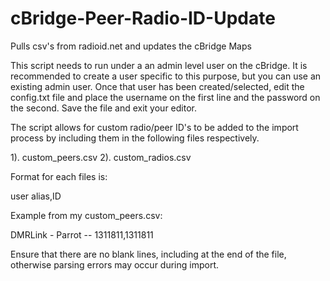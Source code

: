 # cBridge-Peer-Radio-ID-Update
Pulls csv's from radioid.net and updates the cBridge Maps

This script needs to run under a an admin level user on the cBridge.  It is recommended to create a user specific to this purpose, but you can use an existing admin user.  Once that user has been created/selected, edit the config.txt file and place the username on the first line and the password on the second.  Save the file and exit your editor.

The script allows for custom radio/peer ID's to be added to the import process by including them in the following files respectively.

  1). custom_peers.csv
  2). custom_radios.csv
  
Format for each files is:

  user alias,ID
  
Example from my custom_peers.csv:
  
  DMRLink - Parrot -- 1311811,1311811

Ensure that there are no blank lines, including at the end of the file, otherwise parsing errors may occur during import.



